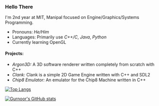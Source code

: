 ### Hello There

I'm 2nd year at MIT, Manipal focused on Engine/Graphics/Systems Programming.


- Pronouns: *He/Him*
- Languages: Primarily use *C++/C*, *Java*, *Python*
- Currently learning OpenGL

#### Projects:

- *Argon3D:* A 3D software renderer written completely from scratch with C++
- *Clank:* Clank is a simple 2D Game Engine written with C++ and SDL2
- *Chip8 Emulator:* An emulator for the Chip8 Machine written in C++

<!--
**H0mTanks/H0mTanks** is a ✨ _special_ ✨ repository because its `README.md` (this file) appears on your GitHub profile.

Here are some ideas to get you started:

- 🔭 I’m currently working on ...
- 🌱 I’m currently learning ...
- 👯 I’m looking to collaborate on ...
- 🤔 I’m looking for help with ...
- 💬 Ask me about ...
- 📫 How to reach me: ...
- 😄 Pronouns: ...
- ⚡ Fun fact: ...
-->

[![Top Langs](https://github-readme-stats.vercel.app/api/top-langs/?username=H0mTanks&exclude_repo=programming,Chip8EmulatorCpp&layout=compact)](https://github.com/H0mTanks/github-readme-stats)


[![Gurnoor's GitHub stats](https://github-readme-stats.vercel.app/api?username=H0mTanks&count_private=true&show_icons=true)](https://github.com/anuraghazra/github-readme-stats)

